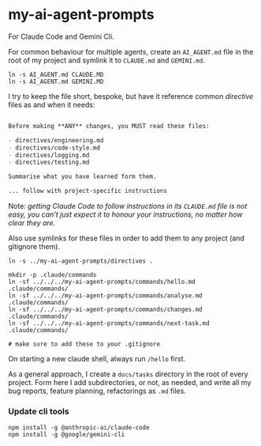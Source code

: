 # my-ai-agent-prompts

For Claude Code and Gemini Cli.

For common behaviour for multiple agents, create an `AI_AGENT.md` file in the root of my project and symlink it to `CLAUDE.md` and `GEMINI.md`.

```shell
ln -s AI_AGENT.md CLAUDE.MD
ln -s AI_AGENT.md GEMINI.MD
```

I try to keep the file short, bespoke, but have it reference common _directive_ files as and when it needs:

```AI_AGENT.md

Before making **ANY** changes, you MUST read these files:

- directives/engineering.md
- directives/code-style.md
- directives/logging.md
- directives/testing.md

Summarise what you have learned form them.

... follow with project-specific instructions
```

Note: _getting Claude Code to follow instructions in its `CLAUDE.md` file is not easy, you can't just expect it to honour your instructions, no matter how clear they are._ 

Also use symlinks for these files in order to add them to any project (and gitignore them).

```shell
ln -s ../my-ai-agent-prompts/directives .

mkdir -p .claude/commands
ln -sf ../../../my-ai-agent-prompts/commands/hello.md .claude/commands/
ln -sf ../../../my-ai-agent-prompts/commands/analyse.md .claude/commands/
ln -sf ../../../my-ai-agent-prompts/commands/changes.md .claude/commands/
ln -sf ../../../my-ai-agent-prompts/commands/next-task.md .claude/commands/

# make sure to add these to your .gitignore
```

On starting a new claude shell, always run `/hello` first.

As a general approach, I create a `docs/tasks` directory in the root of every project.  Form here I add subdirectories, or not, as needed, and write all my bug reports, feature planning, refactorings as `.md` files. 

### Update cli tools

```shell
npm install -g @anthropic-ai/claude-code
npm install -g @google/gemini-cli
```